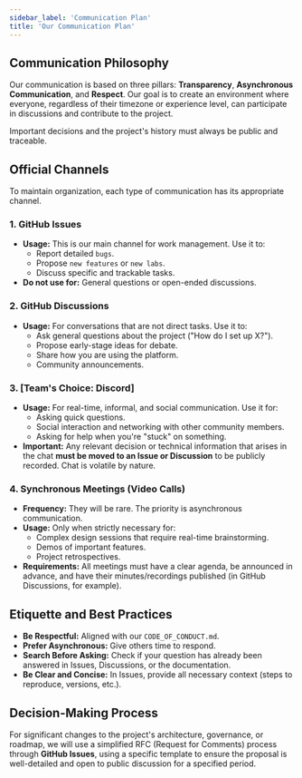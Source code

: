 ```yaml
---
sidebar_label: 'Communication Plan'
title: 'Our Communication Plan'
---
```


## Communication Philosophy

Our communication is based on three pillars: **Transparency**, **Asynchronous Communication**, and **Respect**. Our goal is to create an environment where everyone, regardless of their timezone or experience level, can participate in discussions and contribute to the project.

Important decisions and the project's history must always be public and traceable.

## Official Channels

To maintain organization, each type of communication has its appropriate channel.

### 1. GitHub Issues
- **Usage:** This is our main channel for work management. Use it to:
    - Report detailed `bugs`.
    - Propose `new features` or `new labs`.
    - Discuss specific and trackable tasks.
- **Do not use for:** General questions or open-ended discussions.

### 2. GitHub Discussions
- **Usage:** For conversations that are not direct tasks. Use it to:
    - Ask general questions about the project ("How do I set up X?").
    - Propose early-stage ideas for debate.
    - Share how you are using the platform.
    - Community announcements.

### 3. [Team's Choice: **Discord**]
- **Usage:** For real-time, informal, and social communication. Use it for:
    - Asking quick questions.
    - Social interaction and networking with other community members.
    - Asking for help when you're "stuck" on something.
- **Important:** Any relevant decision or technical information that arises in the chat **must be moved to an Issue or Discussion** to be publicly recorded. Chat is volatile by nature.

### 4. Synchronous Meetings (Video Calls)
- **Frequency:** They will be rare. The priority is asynchronous communication.
- **Usage:** Only when strictly necessary for:
    - Complex design sessions that require real-time brainstorming.
    - Demos of important features.
    - Project retrospectives.
- **Requirements:** All meetings must have a clear agenda, be announced in advance, and have their minutes/recordings published (in GitHub Discussions, for example).

## Etiquette and Best Practices

- **Be Respectful:** Aligned with our `CODE_OF_CONDUCT.md`.
- **Prefer Asynchronous:** Give others time to respond.
- **Search Before Asking:** Check if your question has already been answered in Issues, Discussions, or the documentation.
- **Be Clear and Concise:** In Issues, provide all necessary context (steps to reproduce, versions, etc.).

## Decision-Making Process
For significant changes to the project's architecture, governance, or roadmap, we will use a simplified RFC (Request for Comments) process through **GitHub Issues**, using a specific template to ensure the proposal is well-detailed and open to public discussion for a specified period.